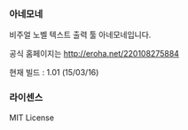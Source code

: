 ### 아네모네
비주얼 노벨 텍스트 출력 툴 아네모네입니다.

공식 홈페이지는 http://eroha.net/220108275884

현재 빌드 : 1.01 (15/03/16)

### 라이센스
MIT License
